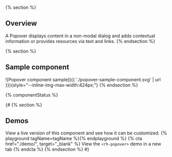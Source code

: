 {% section %}
  ## Overview
  A Popover displays content in a non-modal dialog and adds contextual 
  information or provides resources via text and links.
{% endsection %}

{% section %}
  ## Sample component
  ![Popover component sample]({{ './popover-sample-component.svg' 
  | url }}){style="--inline-img-max-width:424px;"}
{% endsection %}

{% componentStatus %}

{#
{% section %}
  ## Demos
  View a live version of this component and see how it can be customized.
  {% playground tagName=tagName %}{% endplayground %}
  {% cta href="./demo/", target="_blank" %}
    View the `<rh-popover>` demo in a new tab
  {% endcta %}
{% endsection %}
#}

